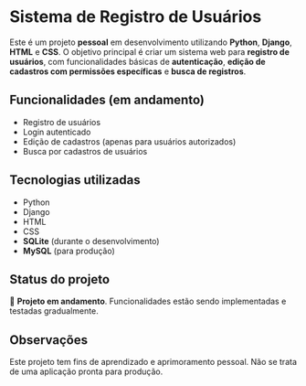 # Sistema de Registro de Usuários

Este é um projeto **pessoal** em desenvolvimento utilizando **Python**, **Django**, **HTML** e **CSS**. O objetivo principal é criar um sistema web para **registro de usuários**, com funcionalidades básicas de **autenticação**, **edição de cadastros com permissões específicas** e **busca de registros**.

## Funcionalidades (em andamento)

- Registro de usuários
- Login autenticado
- Edição de cadastros (apenas para usuários autorizados)
- Busca por cadastros de usuários

## Tecnologias utilizadas

- Python
- Django
- HTML
- CSS
- **SQLite** (durante o desenvolvimento)
- **MySQL** (para produção)

## Status do projeto

🚧 **Projeto em andamento**. Funcionalidades estão sendo implementadas e testadas gradualmente.

## Observações

Este projeto tem fins de aprendizado e aprimoramento pessoal. Não se trata de uma aplicação pronta para produção.
